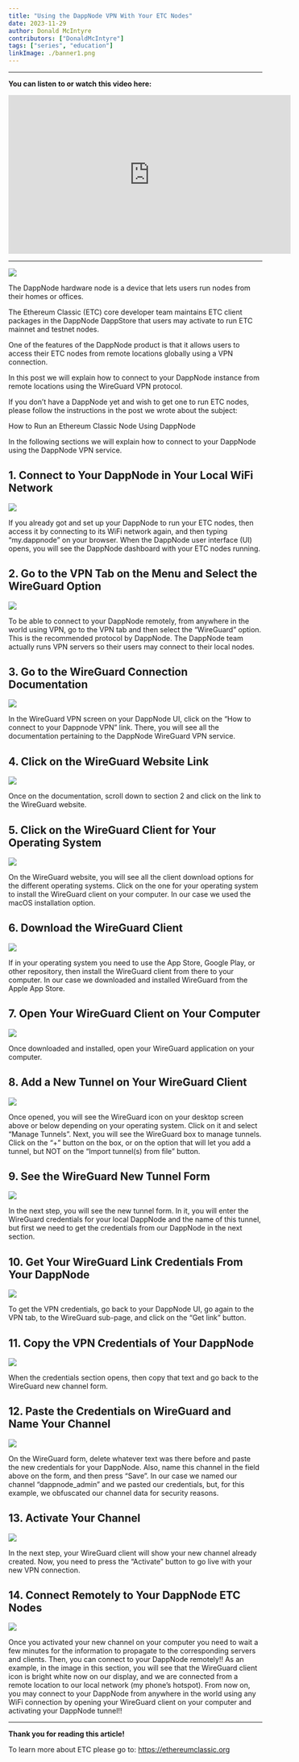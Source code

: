 ```yaml
---
title: "Using the DappNode VPN With Your ETC Nodes"
date: 2023-11-29
author: Donald McIntyre
contributors: ["DonaldMcIntyre"]
tags: ["series", "education"]
linkImage: ./banner1.png
---
```


---
**You can listen to or watch this video here:**

<iframe width="560" height="315" src="https://www.youtube.com/embed/owicpaMmutg?si=BfdV1tk7bf4bvuMF" title="YouTube video player" frameborder="0" allow="accelerometer; autoplay; clipboard-write; encrypted-media; gyroscope; picture-in-picture; web-share" allowfullscreen></iframe>

---

![](./0.png)

The DappNode hardware node is a device that lets users run nodes from their homes or offices. 

The Ethereum Classic (ETC) core developer team maintains ETC client packages in the DappNode DappStore that users may activate to run ETC mainnet and testnet nodes.

One of the features of the DappNode product is that it allows users to access their ETC nodes from remote locations globally using a VPN connection.

In this post we will explain how to connect to your DappNode instance from remote locations using the WireGuard VPN protocol.

If you don’t have a DappNode yet and wish to get one to run ETC nodes, please follow the instructions in the post we wrote about the subject:

How to Run an Ethereum Classic Node Using DappNode

In the following sections we will explain how to connect to your DappNode using the DappNode VPN service.

## 1. Connect to Your DappNode in Your Local WiFi Network

![](./1.png)

If you already got and set up your DappNode to run your ETC nodes, then access it by connecting to its WiFi network again, and then typing “my.dappnode” on your browser. When the DappNode user interface (UI) opens, you will see the DappNode dashboard with your ETC nodes running.

## 2. Go to the VPN Tab on the Menu and Select the WireGuard Option

![](./2.png)

To be able to connect to your DappNode remotely, from anywhere in the world using VPN, go to the VPN tab and then select the “WireGuard” option. This is the recommended protocol by DappNode. The DappNode team actually runs VPN servers so their users may connect to their local nodes.

## 3. Go to the WireGuard Connection Documentation

![](./3.png)

In the WireGuard VPN screen on your DappNode UI, click on the “How to connect to your Dappnode VPN” link. There, you will see all the documentation pertaining to the DappNode WireGuard VPN service.

## 4. Click on the WireGuard Website Link

![](./4.png)

Once on the documentation, scroll down to section 2 and click on the link to the WireGuard website.

## 5. Click on the WireGuard Client for Your Operating System 

![](./5.png)

On the WireGuard website, you will see all the client download options for the different operating systems. Click on the one for your operating system to install the WireGuard client on your computer. In our case we used the macOS installation option.

## 6. Download the WireGuard Client

![](./6.png)

If in your operating system you need to use the App Store, Google Play, or other repository, then install the WireGuard client from there to your computer. In our case we downloaded and installed WireGuard from the Apple App Store.

## 7. Open Your WireGuard Client on Your Computer

![](./7.png)

Once downloaded and installed, open your WireGuard application on your computer.

## 8. Add a New Tunnel on Your WireGuard Client

![](./8.png)

Once opened, you will see the WireGuard icon on your desktop screen above or below depending on your operating system. Click on it and select “Manage Tunnels”. Next, you will see the WireGuard box to manage tunnels. Click on the “+” button on the box, or on the option that will let you add a tunnel, but NOT on the “Import tunnel(s) from file” button.

## 9. See the WireGuard New Tunnel Form 

![](./9.png)

In the next step, you will see the new tunnel form. In it, you will enter the WireGuard credentials for your local DappNode and the name of this tunnel, but first we need to get the credentials from our DappNode in the next section.

## 10. Get Your WireGuard Link Credentials From Your DappNode

![](./10.png)

To get the VPN credentials, go back to your DappNode UI, go again to the VPN tab, to the WireGuard sub-page, and click on the “Get link” button.

## 11. Copy the VPN Credentials of Your DappNode

![](./11.png)

When the credentials section opens, then copy that text and go back to the WireGuard new channel form.

## 12. Paste the Credentials on WireGuard and Name Your Channel

![](./12.png)

On the WireGuard form, delete whatever text was there before and paste the new credentials for your DappNode. Also, name this channel in the field above on the form, and then press “Save”. In our case we named our channel “dappnode_admin” and we pasted our credentials, but, for this example, we obfuscated our channel data for security reasons.

## 13. Activate Your Channel

![](./13.png)

In the next step, your WireGuard client will show your new channel already created. Now, you need to press the “Activate” button to go live with your new VPN connection.

## 14. Connect Remotely to Your DappNode ETC Nodes

![](./14.png)

Once you activated your new channel on your computer you need to wait a few minutes for the information to propagate to the corresponding servers and clients. Then, you can connect to your DappNode remotely!! As an example, in the image in this section, you will see that the WireGuard client icon is bright white now on our display, and we are connected from a remote location to our local network (my phone’s hotspot). From now on, you may connect to your DappNode from anywhere in the world using any WiFi connection by opening your WireGuard client on your computer and activating your DappNode tunnel!!

---

**Thank you for reading this article!**

To learn more about ETC please go to: https://ethereumclassic.org
